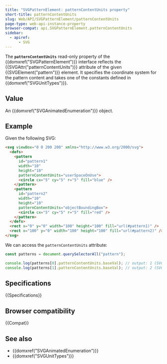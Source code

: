 ```yaml
---
title: "SVGPatternElement: patternContentUnits property"
short-title: patternContentUnits
slug: Web/API/SVGPatternElement/patternContentUnits
page-type: web-api-instance-property
browser-compat: api.SVGPatternElement.patternContentUnits
sidebar:
  - apiref:
      - SVG
---
```


The **`patternContentUnits`** read-only property of the {{domxref("SVGPatternElement")}} interface reflects the {{SVGAttr("patternContentUnits")}} attribute of the given {{SVGElement("pattern")}} element. It specifies the coordinate system for the pattern content and takes one of the constants defined in {{domxref("SVGUnitTypes")}}.

## Value

An {{domxref("SVGAnimatedEnumeration")}} object.

## Example

Given the following SVG:

```html
<svg viewBox="0 0 200 200" xmlns="http://www.w3.org/2000/svg">
  <defs>
    <pattern
      id="pattern1"
      width="10"
      height="10"
      patternContentUnits="userSpaceOnUse">
      <circle cx="5" cy="5" r="5" fill="blue" />
    </pattern>
    <pattern
      id="pattern2"
      width="10"
      height="10"
      patternContentUnits="objectBoundingBox">
      <circle cx="5" cy="5" r="5" fill="red" />
    </pattern>
  </defs>
  <rect x="0" y="0" width="100" height="100" fill="url(#pattern1)" />
  <rect x="100" y="0" width="100" height="100" fill="url(#pattern2)" />
</svg>
```

We can access the `patternContentUnits` attribute:

```js
const patterns = document.querySelectorAll("pattern");

console.log(patterns[0].patternContentUnits.baseVal); // output: 1 (SVGUnitTypes.USERSPACEONUSE)
console.log(patterns[1].patternContentUnits.baseVal); // output: 2 (SVGUnitTypes.OBJECTBOUNDINGBOX)
```

## Specifications

{{Specifications}}

## Browser compatibility

{{Compat}}

## See also

- {{domxref("SVGAnimatedEnumeration")}}
- {{domxref("SVGUnitTypes")}}
